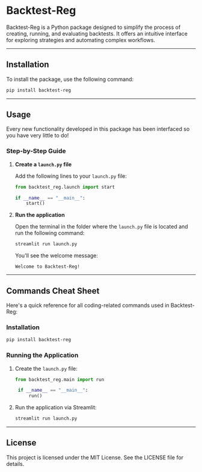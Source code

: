# Backtest-Reg

Backtest-Reg is a Python package designed to simplify the process of creating, running, and evaluating backtests. It offers an intuitive interface for exploring strategies and automating complex workflows.

---

## Installation

To install the package, use the following command:

```bash
pip install backtest-reg
```

---

## Usage

Every new functionality developed in this package has been interfaced so you have very little to do!

### Step-by-Step Guide

1. **Create a `launch.py` file**

   Add the following lines to your `launch.py` file:

   ```python
   from backtest_reg.launch import start

   if __name__ == "__main__":
       start()
   ```

2. **Run the application**

   Open the terminal in the folder where the `launch.py` file is located and run the following command:

   ```bash
   streamlit run launch.py
   ```

   You'll see the welcome message:
   
   ```
   Welcome to Backtest-Reg!
   ```

---

## Commands Cheat Sheet

Here's a quick reference for all coding-related commands used in Backtest-Reg:

### Installation

```bash
pip install backtest-reg
```

### Running the Application

1. Create the `launch.py` file:
   
   ```python
   from backtest_reg.main import run

    if __name__ == "__main__":
        run()

   ```

2. Run the application via Streamlit:
   
   ```bash
   streamlit run launch.py
   ```

---

## License

This project is licensed under the MIT License. See the LICENSE file for details.
